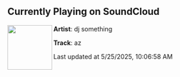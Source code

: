 ## Currently Playing on SoundCloud

[<img align="left" width="100" src="https://i1.sndcdn.com/avatars-7UNIqcSZxzPkyT8x-4yE2Dw-t500x500.jpg">](https://soundcloud.com/djsmth/az)

**Artist**: dj something 

**Track**: az

Last updated at 5/25/2025, 10:06:58 AM

